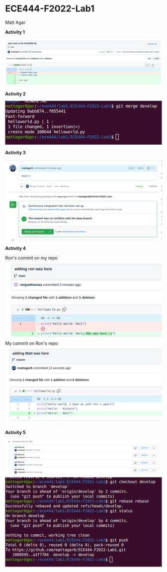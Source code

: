 # ECE444-F2022-Lab1

Matt Agar

**Activity 1**

![alt text](images/add_name_commit.png)

**Activity 2**

![alt text](images/merge_develop_helloworld.png)

**Activity 3**

![alt text](images/merge_pr_activity_3.png)

**Activity 4**

Ron's commit on my repo
![alt text](images/ron_commit_matt.png)
My commit on Ron's repo
![alt text](images/matt_commit_ron.png)

**Activity 5**

![alt text](images/activity_5_part_1.png)
![alt text](images/activity_5_part_2.png)


